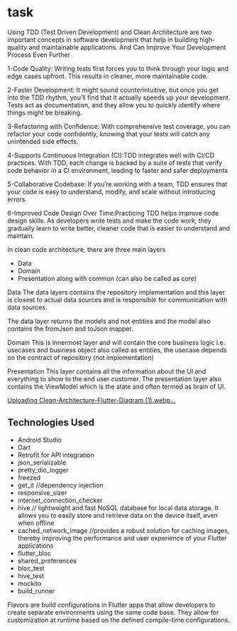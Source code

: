 # task
Using TDD (Test Driven Development) and Clean Architecture are two important concepts in software development that help in building high-quality and maintainable applications. And Can Improve Your Development Process Even Further

1-Code Quality: Writing tests first forces you to think through your logic and edge cases upfront. This results in cleaner, more maintainable code.

2-Faster Development: It might sound counterintuitive, but once you get into the TDD rhythm, you’ll find that it actually speeds up your development. Tests act as documentation, and they allow you to quickly identify where things might be breaking.

3-Refactoring with Confidence: With comprehensive test coverage, you can refactor your code confidently, knowing that your tests will catch any unintended side effects.

4-Supports Continuous Integration (CI):TDD integrates well with CI/CD practices. With TDD, each change is backed by a suite of tests that verify code behavior in a CI environment, leading to faster and safer deployments

5-Collaborative Codebase: If you’re working with a team, TDD ensures that your code is easy to understand, modify, and scale without introducing errors.

6-Improved Code Design Over Time:Practicing TDD helps improve code design skills. As developers write tests and make the code work, they gradually learn to write better, cleaner code that is easier to understand and maintain.

In clean code architecture, there are three main layers
* Data
* Domain
* Presentation along with
  common (can also be called as core)

Data
The data layers contains the repository implementation and this layer is closest to actual data sources and is responsible for communication with data sources.

The data layer returns the models and not entities and the model also contains the fromJson and toJson mapper.

Domain
This is innermost layer and will contain the core business logic i.e. usecases and business object also called as entities, the usecase depends on the contract of repository (not implementation)

Presentation
This layer contains all the information about the UI and everything to show to the end user customer. The presentation layer also contains the ViewModel which is the state  and often termed as brain of UI.



[Uploading Clean-Architecture-Flutter-Diagram (1).webp…]()

## Technologies Used
- Android Studio
- Dart
- Retrofit for API integration
- json_serializable
- pretty_dio_logger
- freezed
- get_it //dependency injection
- responsive_sizer
- internet_connection_checker
- hive // lightweight and fast NoSQL database for local data storage. It allows you to easily store and retrieve data on the device itself, even when offline
- cached_network_image  //provides a robust solution for caching images, thereby improving the performance and user experience of your Flutter applications
- flutter_bloc
- shared_preferences
- bloc_test
- hive_test
- mockito
- build_runner

Flavors are build configurations in Flutter apps that allow developers to create separate environments using the same code base. They allow for customization at runtime based on the defined compile-time configurations.

